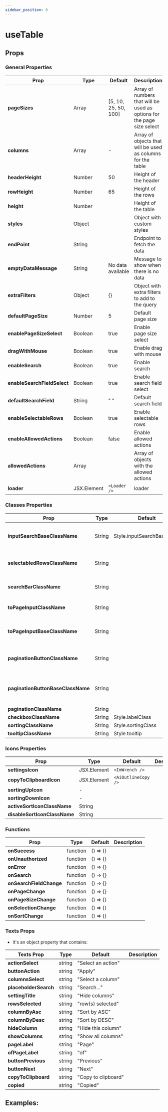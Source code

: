 ```yaml
---
sidebar_position: 6
---
```


# useTable

## Props

### General Properties

| **Prop**                    | **Type**    | **Default**          | **Description**                                                        |
| --------------------------- | ----------- | -------------------- | ---------------------------------------------------------------------- |
| **pageSizes**               | Array       | [5, 10, 25, 50, 100] | Array of numbers that will be used as options for the page size select |
| **columns**                 | Array       | -                    | Array of objects that will be used as columns for the table            |
| **headerHeight**            | Number      | 50                   | Height of the header                                                   |
| **rowHeight**               | Number      | 65                   | Height of the rows                                                     |
| **height**                  | Number      |                      | Height of the table                                                    |
| **styles**                  | Object      |                      | Object with custom styles                                              |
| **endPoint**                | String      |                      | Endpoint to fetch the data                                             |
| **emptyDataMessage**        | String      | No data available    | Message to show when there is no data                                  |
| **extraFilters**            | Object      | {}                   | Object with extra filters to add to the query                          |
| **defaultPageSize**         | Number      | 5                    | Default page size                                                      |
| **enablePageSizeSelect**    | Boolean     | true                 | Enable page size select                                                |
| **dragWithMouse**           | Boolean     | true                 | Enable drag with mouse                                                 |
| **enableSearch**            | Boolean     | true                 | Enable search                                                          |
| **enableSearchFieldSelect** | Boolean     | true                 | Enable search field select                                             |
| **defaultSearchField**      | String      | " "                  | Default search field                                                   |
| **enableSelectableRows**    | Boolean     | true                 | Enable selectable rows                                                 |
| **enableAllowedActions**    | Boolean     | false                | Enable allowed actions                                                 |
| **allowedActions**          | Array       |                      | Array of objects with the allowed actions                              |
| **loader**                  | JSX.Element | `<Loader /> `        | loader                                                                 |

### Classes Properties

| **Prop**                          | **Type** | **Default**                | **Description**                            |
| --------------------------------- | -------- | -------------------------- | ------------------------------------------ |
| **inputSearchBaseClassName**      | String   | Style.inputSearchBaseClass | Base class name for the search input       |
| **selectabledRowsClassName**      | String   |                            | Class name for the selectable rows         |
| **searchBarClassName**            | String   |                            | Class name for the search bar              |
| **toPageInputClassName**          | String   |                            | Class name for the to page input           |
| **toPageInputBaseClassName**      | String   |                            | Base class name for the to page input      |
| **paginationButtonClassName**     | String   |                            | Class name for the pagination buttons      |
| **paginationButtonBaseClassName** | String   |                            | Base class name for the pagination buttons |
| **paginationClassName**           | String   |                            |                                            |
| **checkboxClassName**             | String   | Style.labelClass           |                                            |
| **sortingClassName**              | String   | Style.sortingClass         |                                            |
| **tooltipClassName**              | String   | Style.tooltip              |                                            |

### Icons Properties

| **Prop**                     | **Type**    | **Default**         | **Description** |
| ---------------------------- | ----------- | ------------------- | --------------- |
| **settingsIcon**             | JSX.Element | `<ImWrench />`      |                 |
| **copyToClipboardIcon**      | JSX.Element | `<AiOutlineCopy />` |                 |
| **sortingUpIcon**            | -           |                     |                 |
| **sortingDownIcon**          | -           |                     |                 |
| **activeSortIconClassName**  | String      |                     |                 |
| **disableSortIconClassName** | String      |                     |                 |

### Functions

| **Prop**                | **Type** | **Default** | **Description** |
| ----------------------- | -------- | ----------- | --------------- |
| **onSuccess**           | function | () => {}    |                 |
| **onUnauthorized**      | function | () => {}    |                 |
| **onError**             | function | () => {}    |                 |
| **onSearch**            | function | () => {}    |                 |
| **onSearchFieldChange** | function | () => {}    |                 |
| **onPageChange**        | function | () => {}    |                 |
| **onPageSizeChange**    | function | () => {}    |                 |
| **onSelectionChange**   | function | () => {}    |                 |
| **onSortChange**        | function | () => {}    |                 |

### Texts Props

- It's an object property that contains:

| **Texts Prop**        | **Type** | **Default**         | **Description** |
| --------------------- | -------- | ------------------- | --------------- |
| **actionSelect**      | string   | "Select an action"  |                 |
| **buttonAction**      | string   | "Apply"             |                 |
| **columnsSelect**     | string   | "Select a column"   |                 |
| **placeholderSearch** | string   | "Search..."         |                 |
| **settingTitle**      | string   | "Hide columns"      |                 |
| **rowsSelected**      | string   | "row(s) selected"   |                 |
| **columnByAsc**       | string   | "Sort by ASC"       |                 |
| **columnByDesc**      | string   | "Sort by DESC"      |                 |
| **hideColumn**        | string   | "Hide this column"  |                 |
| **showColumns**       | string   | "Show all columns"  |                 |
| **pageLabel**         | string   | "Page"              |                 |
| **ofPageLabel**       | string   | "of"                |                 |
| **buttonPrevious**    | string   | "Previous"          |                 |
| **buttonNext**        | string   | "Next"              |                 |
| **copyToClipboard**   | string   | "Copy to clipboard" |                 |
| **copied**            | string   | "Copied"            |                 |

## Examples:
